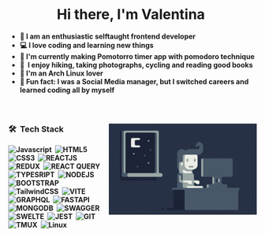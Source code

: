 <h1 align="center"><b>Hi there, I'm Valentina <img src="https://docs.google.com/uc?export=download&id=166Ecq6uBl61U14OUlkHOHIBv2ArKoumJ" alt="" width="30"></h1>

- :raising_hand: I am an enthusiastic selftaught frontend developer
- 💻 I love coding and learning new things
- :tomato: I'm currently making Pomotorro timer app with pomodoro technique
- 🍃  I enjoy hiking, taking photographs, cycling and reading good books 
- 🐧 I'm an Arch Linux lover
- :ghost: Fun fact: I was a Social Media manager, but I switched careers and learned coding all by myself 

 <br /> 
  
<h2 align="center"></h2>
  
<img alt="Night Coding" src="https://raw.githubusercontent.com/AVS1508/AVS1508/master/assets/Night-Coding.gif" align="right" padding="35px"/>
  
### 🛠 &nbsp;Tech Stack
 
![Javascript]( https://img.shields.io/badge/JavaScript-F7DF1E?style=for-the-badge&logo=javascript&logoColor=black)&nbsp;
![HTML5]( https://img.shields.io/badge/HTML5-E34F26?style=for-the-badge&logo=html5&logoColor=white)&nbsp;
![CSS3](https://img.shields.io/badge/CSS3-1572B6?style=for-the-badge&logo=css3&logoColor=white )&nbsp;
![REACTJS]( https://img.shields.io/badge/React-20232A?style=for-the-badge&logo=react&logoColor=61DAFB)&nbsp;
![REDUX](https://img.shields.io/badge/Redux-593D88?style=for-the-badge&logo=redux&logoColor=white )&nbsp;
![REACT QUERY]( https://img.shields.io/badge/React_Query-FF4154?style=for-the-badge&logo=React_Query&logoColor=white)&nbsp;
![TYPESRIPT]( https://img.shields.io/badge/TypeScript-007ACC?style=for-the-badge&logo=typescript&logoColor=white)&nbsp;
![NODEJS](  	https://img.shields.io/badge/Node.js-339933?style=for-the-badge&logo=nodedotjs&logoColor=white)&nbsp;
![BOOTSTRAP]( https://img.shields.io/badge/Bootstrap-563D7C?style=for-the-badge&logo=bootstrap&logoColor=white)&nbsp;
![TailwindCSS]( https://img.shields.io/badge/Tailwind_CSS-38B2AC?style=for-the-badge&logo=tailwind-css&logoColor=white)&nbsp;
![VITE]( https://img.shields.io/badge/Vite-B73BFE?style=for-the-badge&logo=vite&logoColor=FFD62E)&nbsp;
![GRAPHQL]( https://img.shields.io/badge/GraphQl-E10098?style=for-the-badge&logo=graphql&logoColor=white)&nbsp;
![FASTAPI]( https://img.shields.io/badge/fastapi-109989?style=for-the-badge&logo=FASTAPI&logoColor=white)&nbsp;
![MONGODB]( https://img.shields.io/badge/MongoDB-4EA94B?style=for-the-badge&logo=mongodb&logoColor=white)&nbsp;
![SWAGGER]( https://img.shields.io/badge/Swagger-85EA2D?style=for-the-badge&logo=Swagger&logoColor=white)&nbsp;
![SWELTE]( https://img.shields.io/badge/Svelte-4A4A55?style=for-the-badge&logo=svelte&logoColor=FF3E00)&nbsp;
![JEST]( https://img.shields.io/badge/Jest-C21325?style=for-the-badge&logo=jest&logoColor=white)&nbsp;
![GIT]( https://img.shields.io/badge/GIT-E44C30?style=for-the-badge&logo=git&logoColor=white)&nbsp;
![TMUX](https://img.shields.io/badge/tmux-1BB91F?style=for-the-badge&logo=tmux&logoColor=white )&nbsp;
![Linux](https://img.shields.io/badge/Linux-FCC624?style=for-the-badge&logo=linux&logoColor=black)&nbsp;
